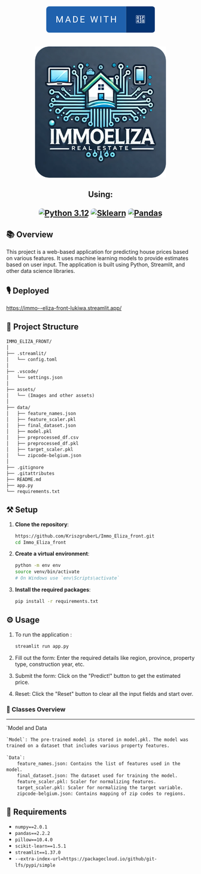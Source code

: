 <p align="center">
    <br>
    <a href="https://github.com/KriszgruberL" target="_blank"> <img alt="Made with Frogs" src="./assets/made-with-🐸.svg" style="border-radius:0.5rem"></a>
    <br>
    <br><br>
    <a><img src="./assets/logo-modified.png" width="350"  /></a>
    <h2 align="center">Using:
    <br>
    <br>
    <a href="https://www.python.org/downloads/release/python-3120/" target="_blank"><img alt="Python 3.12" src="https://img.shields.io/badge/Python%203.12-python?style=for-the-badge&logo=python&logoColor=F8E71C&labelColor=427EC4&color=2680D1" style="border-radius:0.5rem"></a>
    <a href="https://scikit-learn.org/stable/user_guide.html" target="_blank"><img alt="Sklearn" src="https://img.shields.io/badge/sklearn%20-%20sklearn?style=for-the-badge&logo=sklearn&color=blue" style="border-radius:0.5rem"></a>
    <a href="https://pandas.pydata.org/docs/" target="_blank"><img alt="Pandas" src="https://img.shields.io/badge/Pandas-Pandas?style=for-the-badge&logo=pandas&color=61B3DD" style="border-radius:0.5rem"></a>
    <br>
</p>


## 📚 Overview

This project is a web-based application for predicting house prices based on various features. It uses machine learning models to provide estimates based on user input. The application is built using Python, Streamlit, and other data science libraries.

## 🎙️ Deployed
https://immo--eliza-front-lukiwa.streamlit.app/



## 🚧 Project Structure
```
IMMO_ELIZA_FRONT/
│
├── .streamlit/
│   └── config.toml
│
├── .vscode/
│   └── settings.json
│
├── assets/
│   └── (Images and other assets)
│
├── data/
│   ├── feature_names.json
│   ├── feature_scaler.pkl
│   ├── final_dataset.json
│   ├── model.pkl
│   ├── preprocessed_df.csv
│   ├── preprocessed_df.pkl
│   ├── target_scaler.pkl
│   └── zipcode-belgium.json
│
├── .gitignore
├── .gitattributes
├── README.md
├── app.py
└── requirements.txt

```

## ⚒️ Setup

1. **Clone the repository**:
    ```sh
    https://github.com/KriszgruberL/Immo_Eliza_front.git
    cd Immo_Eliza_front
    ```

2. **Create a virtual environment**:
    ```sh
    python -m env env
    source venv/bin/activate  
    # On Windows use `env\Scripts\activate`
    ```

3. **Install the required packages**:
    ```sh
    pip install -r requirements.txt
    ```

## ⚙️ Usage

1. To run the application :
    ```sh
    streamlit run app.py
    ```
2. Fill out the form: Enter the required details like region, province, property type, construction year, etc.

3. Submit the form: Click on the "Predict!" button to get the estimated price.

4. Reset: Click the "Reset" button to clear all the input fields and start over.



### 👀 Classes Overview

---
`Model and Data

    `Model`: The pre-trained model is stored in model.pkl. The model was trained on a dataset that includes various property features.

    `Data`:
        feature_names.json: Contains the list of features used in the model.
        final_dataset.json: The dataset used for training the model.
        feature_scaler.pkl: Scaler for normalizing features.
        target_scaler.pkl: Scaler for normalizing the target variable.
        zipcode-belgium.json: Contains mapping of zip codes to regions.



## 🎯 Requirements

- `numpy==2.0.1`
- `pandas==2.2.2`
- `pillow==10.4.0`
- `scikit-learn==1.5.1`
- `streamlit==1.37.0`
- `--extra-index-url=https://packagecloud.io/github/git-lfs/pypi/simple`
